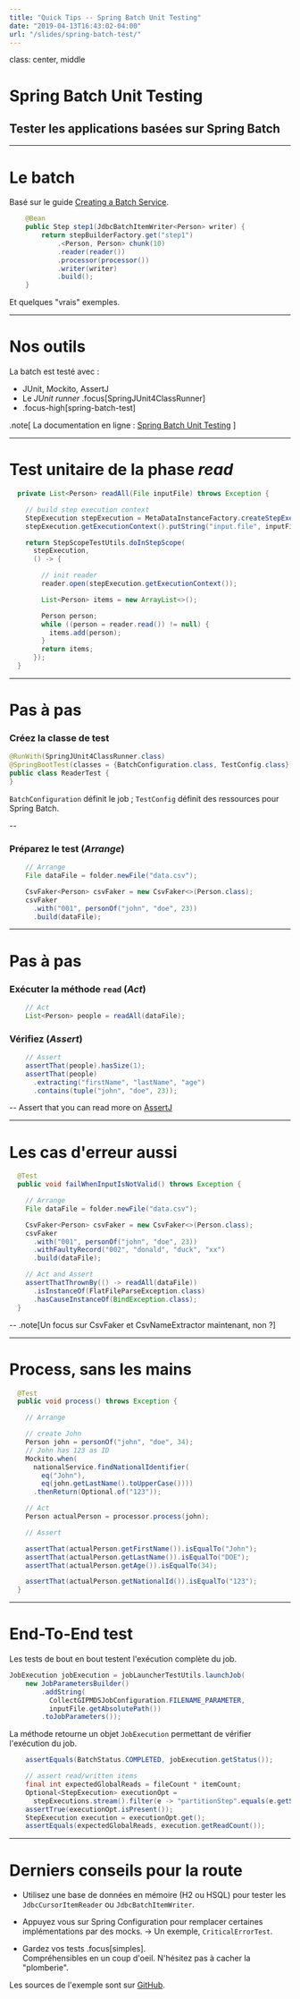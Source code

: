 ```yaml
---
title: "Quick Tips -- Spring Batch Unit Testing"
date: "2019-04-13T16:43:02-04:00"
url: "/slides/spring-batch-test/"
---
```


class: center, middle

# Spring Batch Unit Testing

## Tester les applications basées sur Spring Batch

---

# Le batch

Basé sur le guide [Creating a Batch Service](https://spring.io/guides/gs/batch-processing/).

```java
    @Bean
    public Step step1(JdbcBatchItemWriter<Person> writer) {
        return stepBuilderFactory.get("step1")
            .<Person, Person> chunk(10)
            .reader(reader())
            .processor(processor())
            .writer(writer)
            .build();
    }
```

Et quelques "vrais" exemples.

---

# Nos outils

La batch est testé avec :

- JUnit, Mockito, AssertJ
- Le _JUnit runner_ .focus[SpringJUnit4ClassRunner]
- .focus-high[spring-batch-test]

.note[
La documentation en ligne :
[Spring Batch Unit Testing](https://docs.spring.io/spring-batch/4.0.x/reference/html/testing.html)
]

---

# Test unitaire de la phase _read_

```java
  private List<Person> readAll(File inputFile) throws Exception {

    // build step execution context
    StepExecution stepExecution = MetaDataInstanceFactory.createStepExecution();
    stepExecution.getExecutionContext().putString("input.file", inputFile.getAbsolutePath());

    return StepScopeTestUtils.doInStepScope(
      stepExecution,
      () -> {

        // init reader
        reader.open(stepExecution.getExecutionContext());

        List<Person> items = new ArrayList<>();

        Person person;
        while ((person = reader.read()) != null) {
          items.add(person);
        }
        return items;
      });
  }
```

---

# Pas à pas

### Créez la classe de test

```java
@RunWith(SpringJUnit4ClassRunner.class)
@SpringBootTest(classes = {BatchConfiguration.class, TestConfig.class})
public class ReaderTest {
}
```

`BatchConfiguration` définit le job ; `TestConfig` définit des ressources pour Spring Batch.

--

### Préparez le test (_Arrange_)

```java
    // Arrange
    File dataFile = folder.newFile("data.csv");

    CsvFaker<Person> csvFaker = new CsvFaker<>(Person.class);
    csvFaker
      .with("001", personOf("john", "doe", 23))
      .build(dataFile);

```

---

# Pas à pas

### Exécuter la méthode `read` (_Act_)

```java
    // Act
    List<Person> people = readAll(dataFile);
```

### Vérifiez (_Assert_)

```java
    // Assert
    assertThat(people).hasSize(1);
    assertThat(people)
      .extracting("firstName", "lastName", "age")
      .contains(tuple("john", "doe", 23));
```

--
Assert that you can read more on [AssertJ](https://assertj.github.io/doc/)

---

# Les cas d'erreur aussi

```java
  @Test
  public void failWhenInputIsNotValid() throws Exception {

    // Arrange
    File dataFile = folder.newFile("data.csv");

    CsvFaker<Person> csvFaker = new CsvFaker<>(Person.class);
    csvFaker
      .with("001", personOf("john", "doe", 23))
      .withFaultyRecord("002", "donald", "duck", "xx")
      .build(dataFile);

    // Act and Assert
    assertThatThrownBy(() -> readAll(dataFile))
      .isInstanceOf(FlatFileParseException.class)
      .hasCauseInstanceOf(BindException.class);
  }
```

--
.note[Un focus sur CsvFaker et CsvNameExtractor maintenant, non ?]

---

# Process, sans les mains

```java
  @Test
  public void process() throws Exception {

    // Arrange

    // create John
    Person john = personOf("john", "doe", 34);
    // John has 123 as ID
    Mockito.when(
      nationalService.findNationalIdentifier(
        eq("John"),
        eq(john.getLastName().toUpperCase())))
      .thenReturn(Optional.of("123"));

    // Act
    Person actualPerson = processor.process(john);

    // Assert

    assertThat(actualPerson.getFirstName()).isEqualTo("John");
    assertThat(actualPerson.getLastName()).isEqualTo("DOE");
    assertThat(actualPerson.getAge()).isEqualTo(34);

    assertThat(actualPerson.getNationalId()).isEqualTo("123");
  }
```

---

# End-To-End test

Les tests de bout en bout testent l'exécution complète du job.

```java
JobExecution jobExecution = jobLauncherTestUtils.launchJob(
    new JobParametersBuilder()
        .addString(
          CollectGIPMDSJobConfiguration.FILENAME_PARAMETER,
          inputFile.getAbsolutePath())
        .toJobParameters());
```

La méthode retourne un objet `JobExecution` permettant de vérifier l'exécution du job.

```java
    assertEquals(BatchStatus.COMPLETED, jobExecution.getStatus());

    // assert read/written items
    final int expectedGlobalReads = fileCount * itemCount;
    Optional<StepExecution> executionOpt =
      stepExecutions.stream().filter(e -> "partitionStep".equals(e.getStepName())).findFirst();
    assertTrue(executionOpt.isPresent());
    StepExecution execution = executionOpt.get();
    assertEquals(expectedGlobalReads, execution.getReadCount());
```

---

# Derniers conseils pour la route

- Utilisez une base de données en mémoire (H2 ou HSQL) pour tester les `JdbcCursorItemReader`
  ou `JdbcBatchItemWriter`.

- Appuyez vous sur Spring Configuration pour remplacer certaines implémentations par des mocks.
  -> Un exemple, `CriticalErrorTest`.

- Gardez vos tests .focus[simples].  
  Compréhensibles en un coup d'oeil. N'hésitez pas à cacher la "plomberie".

Les sources de l'exemple sont sur [GitHub](https://github.com/jppop/spring-batch).
